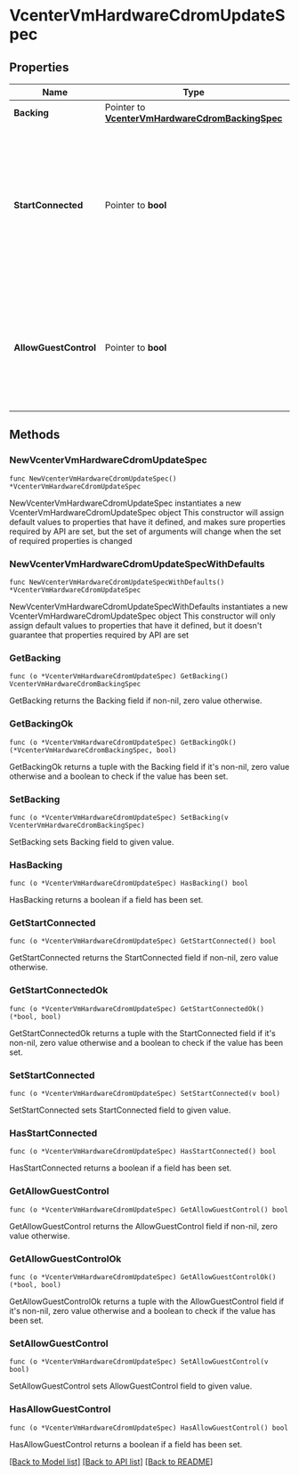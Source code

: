 # VcenterVmHardwareCdromUpdateSpec

## Properties

Name | Type | Description | Notes
------------ | ------------- | ------------- | -------------
**Backing** | Pointer to [**VcenterVmHardwareCdromBackingSpec**](VcenterVmHardwareCdromBackingSpec.md) |  | [optional] 
**StartConnected** | Pointer to **bool** | Flag indicating whether the virtual device should be connected whenever the virtual machine is powered on. If unset, the value is unchanged. | [optional] 
**AllowGuestControl** | Pointer to **bool** | Flag indicating whether the guest can connect and disconnect the device. If unset, the value is unchanged. | [optional] 

## Methods

### NewVcenterVmHardwareCdromUpdateSpec

`func NewVcenterVmHardwareCdromUpdateSpec() *VcenterVmHardwareCdromUpdateSpec`

NewVcenterVmHardwareCdromUpdateSpec instantiates a new VcenterVmHardwareCdromUpdateSpec object
This constructor will assign default values to properties that have it defined,
and makes sure properties required by API are set, but the set of arguments
will change when the set of required properties is changed

### NewVcenterVmHardwareCdromUpdateSpecWithDefaults

`func NewVcenterVmHardwareCdromUpdateSpecWithDefaults() *VcenterVmHardwareCdromUpdateSpec`

NewVcenterVmHardwareCdromUpdateSpecWithDefaults instantiates a new VcenterVmHardwareCdromUpdateSpec object
This constructor will only assign default values to properties that have it defined,
but it doesn't guarantee that properties required by API are set

### GetBacking

`func (o *VcenterVmHardwareCdromUpdateSpec) GetBacking() VcenterVmHardwareCdromBackingSpec`

GetBacking returns the Backing field if non-nil, zero value otherwise.

### GetBackingOk

`func (o *VcenterVmHardwareCdromUpdateSpec) GetBackingOk() (*VcenterVmHardwareCdromBackingSpec, bool)`

GetBackingOk returns a tuple with the Backing field if it's non-nil, zero value otherwise
and a boolean to check if the value has been set.

### SetBacking

`func (o *VcenterVmHardwareCdromUpdateSpec) SetBacking(v VcenterVmHardwareCdromBackingSpec)`

SetBacking sets Backing field to given value.

### HasBacking

`func (o *VcenterVmHardwareCdromUpdateSpec) HasBacking() bool`

HasBacking returns a boolean if a field has been set.

### GetStartConnected

`func (o *VcenterVmHardwareCdromUpdateSpec) GetStartConnected() bool`

GetStartConnected returns the StartConnected field if non-nil, zero value otherwise.

### GetStartConnectedOk

`func (o *VcenterVmHardwareCdromUpdateSpec) GetStartConnectedOk() (*bool, bool)`

GetStartConnectedOk returns a tuple with the StartConnected field if it's non-nil, zero value otherwise
and a boolean to check if the value has been set.

### SetStartConnected

`func (o *VcenterVmHardwareCdromUpdateSpec) SetStartConnected(v bool)`

SetStartConnected sets StartConnected field to given value.

### HasStartConnected

`func (o *VcenterVmHardwareCdromUpdateSpec) HasStartConnected() bool`

HasStartConnected returns a boolean if a field has been set.

### GetAllowGuestControl

`func (o *VcenterVmHardwareCdromUpdateSpec) GetAllowGuestControl() bool`

GetAllowGuestControl returns the AllowGuestControl field if non-nil, zero value otherwise.

### GetAllowGuestControlOk

`func (o *VcenterVmHardwareCdromUpdateSpec) GetAllowGuestControlOk() (*bool, bool)`

GetAllowGuestControlOk returns a tuple with the AllowGuestControl field if it's non-nil, zero value otherwise
and a boolean to check if the value has been set.

### SetAllowGuestControl

`func (o *VcenterVmHardwareCdromUpdateSpec) SetAllowGuestControl(v bool)`

SetAllowGuestControl sets AllowGuestControl field to given value.

### HasAllowGuestControl

`func (o *VcenterVmHardwareCdromUpdateSpec) HasAllowGuestControl() bool`

HasAllowGuestControl returns a boolean if a field has been set.


[[Back to Model list]](../README.md#documentation-for-models) [[Back to API list]](../README.md#documentation-for-api-endpoints) [[Back to README]](../README.md)



